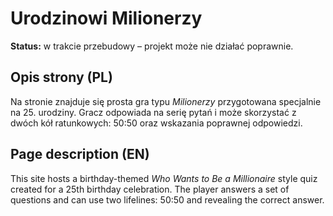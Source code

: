 # Urodzinowi Milionerzy

**Status:** w trakcie przebudowy – projekt może nie działać poprawnie.

## Opis strony (PL)
Na stronie znajduje się prosta gra typu *Milionerzy* przygotowana specjalnie na 25. urodziny. Gracz odpowiada na serię pytań i może skorzystać z dwóch kół ratunkowych: 50:50 oraz wskazania poprawnej odpowiedzi.

## Page description (EN)
This site hosts a birthday-themed *Who Wants to Be a Millionaire* style quiz created for a 25th birthday celebration. The player answers a set of questions and can use two lifelines: 50:50 and revealing the correct answer.
